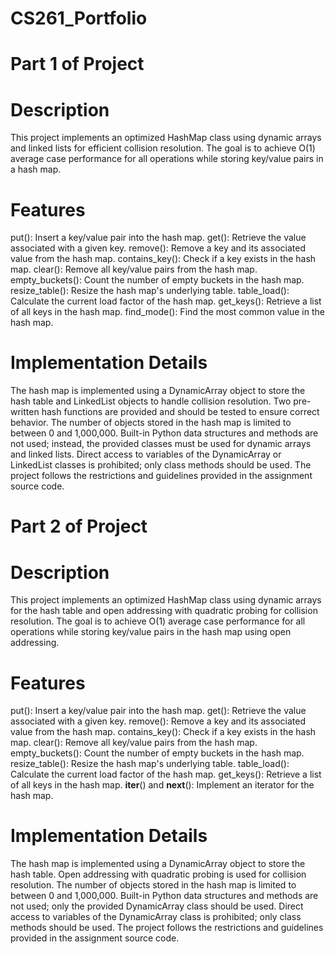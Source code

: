 # CS261_Portfolio


# Part 1 of Project

# Description
This project implements an optimized HashMap class using dynamic arrays and linked lists for efficient collision resolution. 
The goal is to achieve O(1) average case performance for all operations while storing key/value pairs in a hash map.

# Features
put(): Insert a key/value pair into the hash map.
get(): Retrieve the value associated with a given key.
remove(): Remove a key and its associated value from the hash map.
contains_key(): Check if a key exists in the hash map.
clear(): Remove all key/value pairs from the hash map.
empty_buckets(): Count the number of empty buckets in the hash map.
resize_table(): Resize the hash map's underlying table.
table_load(): Calculate the current load factor of the hash map.
get_keys(): Retrieve a list of all keys in the hash map.
find_mode(): Find the most common value in the hash map.


# Implementation Details
The hash map is implemented using a DynamicArray object to store the hash table and LinkedList objects to handle collision resolution.
Two pre-written hash functions are provided and should be tested to ensure correct behavior.
The number of objects stored in the hash map is limited to between 0 and 1,000,000.
Built-in Python data structures and methods are not used; instead, the provided classes must be used for dynamic arrays and linked lists.
Direct access to variables of the DynamicArray or LinkedList classes is prohibited; only class methods should be used.
The project follows the restrictions and guidelines provided in the assignment source code.


# Part 2 of Project

# Description
This project implements an optimized HashMap class using dynamic arrays for the hash table and open 
addressing with quadratic probing for collision resolution. The goal is to achieve O(1) average case performance 
for all operations while storing key/value pairs in the hash map using open addressing.

# Features
put(): Insert a key/value pair into the hash map.
get(): Retrieve the value associated with a given key.
remove(): Remove a key and its associated value from the hash map.
contains_key(): Check if a key exists in the hash map.
clear(): Remove all key/value pairs from the hash map.
empty_buckets(): Count the number of empty buckets in the hash map.
resize_table(): Resize the hash map's underlying table.
table_load(): Calculate the current load factor of the hash map.
get_keys(): Retrieve a list of all keys in the hash map.
__iter__() and __next__(): Implement an iterator for the hash map.

# Implementation Details
The hash map is implemented using a DynamicArray object to store the hash table.
Open addressing with quadratic probing is used for collision resolution.
The number of objects stored in the hash map is limited to between 0 and 1,000,000.
Built-in Python data structures and methods are not used; only the provided DynamicArray class should be used.
Direct access to variables of the DynamicArray class is prohibited; only class methods should be used.
The project follows the restrictions and guidelines provided in the assignment source code.
